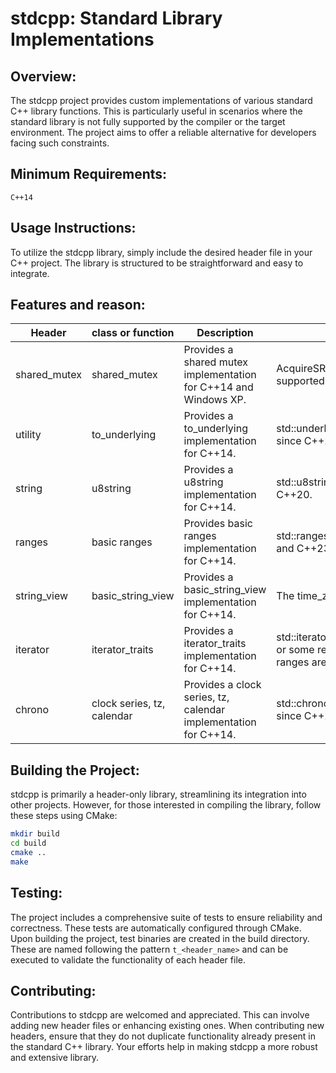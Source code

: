 # stdcpp: Standard Library Implementations

## Overview:
The stdcpp project provides custom implementations of various standard C++ library functions. This is particularly useful in scenarios where the standard library is not fully supported by the compiler or the target environment. The project aims to offer a reliable alternative for developers facing such constraints.

## Minimum Requirements:
```
C++14
```

## Usage Instructions:
To utilize the stdcpp library, simply include the desired header file in your C++ project. The library is structured to be straightforward and easy to integrate.

## Features and reason:
| Header | class or function | Description | Reason |
| --- | --- | --- | --- |
| shared_mutex | shared_mutex | Provides a shared mutex implementation for C++14 and Windows XP. | AcquireSRWLockExclusive is supported since Windows 7. |
| utility | to_underlying | Provides a to_underlying implementation for C++14. | std::underlying_type is supported since C++23. |
| string | u8string | Provides a u8string implementation for C++14. | std::u8string is supported since C++20. |
| ranges | basic ranges | Provides basic ranges implementation for C++14. | std::ranges is supported since C++20 and C++23. |
| string_view | basic_string_view | Provides a basic_string_view implementation for C++14. | The time_zone needs string_view |
| iterator | iterator_traits | Provides a iterator_traits implementation for C++14. | std::iterator_traits<std::common_iterator> or some related iterator traits for ranges are defined since C++20 |
| chrono | clock series, tz, calendar | Provides a clock series, tz, calendar implementation for C++14. | std::chrono::calendar is supported since C++20. |

## Building the Project:
stdcpp is primarily a header-only library, streamlining its integration into other projects. However, for those interested in compiling the library, follow these steps using CMake:

```bash
mkdir build
cd build
cmake ..
make
```

## Testing:
The project includes a comprehensive suite of tests to ensure reliability and correctness. These tests are automatically configured through CMake. Upon building the project, test binaries are created in the build directory. These are named following the pattern `t_<header_name>` and can be executed to validate the functionality of each header file.

## Contributing:
Contributions to stdcpp are welcomed and appreciated. This can involve adding new header files or enhancing existing ones. When contributing new headers, ensure that they do not duplicate functionality already present in the standard C++ library. Your efforts help in making stdcpp a more robust and extensive library.

